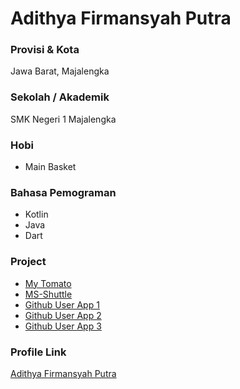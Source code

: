 # Adithya Firmansyah Putra

### Provisi & Kota

Jawa Barat, Majalengka

### Sekolah / Akademik

SMK Negeri 1 Majalengka

### Hobi

- Main Basket

### Bahasa Pemograman 

- Kotlin
- Java
- Dart

### Project

- [My Tomato](https://github.com/Adithya-13/MyTomato)
- [MS-Shuttle](https://github.com/Adithya-13/MS_Shuttle)
- [Github User App 1](https://github.com/Adithya-13/github-user-app-1)
- [Github User App 2](https://github.com/Adithya-13/github-user-app-2)
- [Github User App 3](https://github.com/Adithya-13/github-user-app-3)

### Profile Link

[Adithya Firmansyah Putra](https://github.com/Adithya-13)
